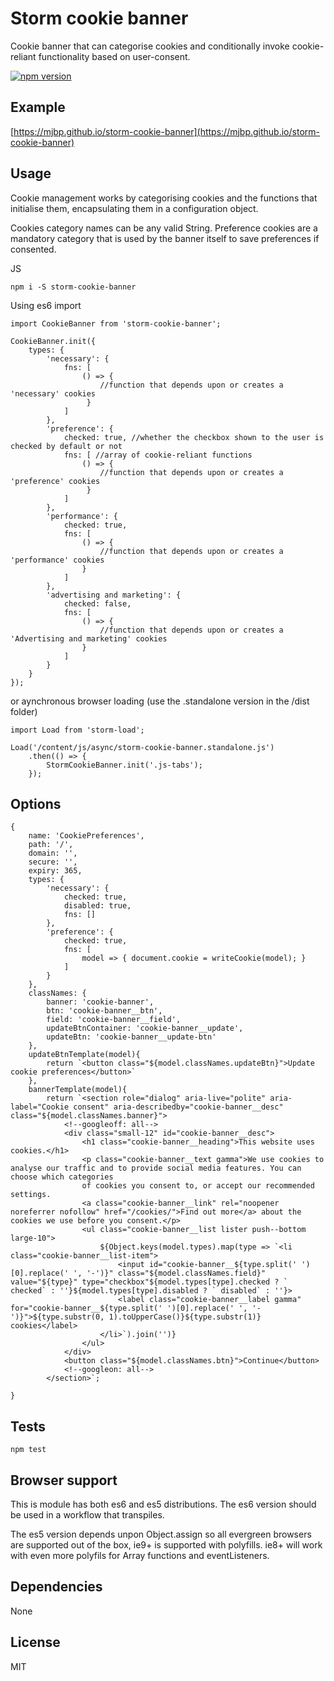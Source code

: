 # Storm cookie banner

Cookie banner that can categorise cookies and conditionally invoke cookie-reliant functionality based on user-consent.

[![npm version](https://badge.fury.io/js/storm-cookie-banner.svg)](https://badge.fury.io/js/storm-cookie-banner)

## Example
[https://mjbp.github.io/storm-cookie-banner](https://mjbp.github.io/storm-cookie-banner)

## Usage
Cookie management works by categorising cookies and the functions that initialise them, encapsulating them in a configuration object.

Cookies category names can be any valid String. Preference cookies are a mandatory category that is used by the banner itself to save preferences if consented.

JS
```
npm i -S storm-cookie-banner
```
Using es6 import
```
import CookieBanner from 'storm-cookie-banner';

CookieBanner.init({
    types: {
        'necessary': {
            fns: [
                () => { 
                    //function that depends upon or creates a 'necessary' cookies
                 }
            ]
        },
        'preference': {
            checked: true, //whether the checkbox shown to the user is checked by default or not
            fns: [ //array of cookie-reliant functions
                () => { 
                    //function that depends upon or creates a 'preference' cookies
                 }
            ]
        },
        'performance': {
            checked: true,
            fns: [
                () => { 
                    //function that depends upon or creates a 'performance' cookies
                }
            ]
        },
        'advertising and marketing': {
            checked: false,
            fns: [
                () => { 
                    //function that depends upon or creates a 'Advertising and marketing' cookies
                }
            ]
        }
    }
});
```
or aynchronous browser loading (use the .standalone version in the /dist folder)
```
import Load from 'storm-load';

Load('/content/js/async/storm-cookie-banner.standalone.js')
    .then(() => {
        StormCookieBanner.init('.js-tabs');
    });
```


## Options
```
{
	name: 'CookiePreferences',
	path: '/',
	domain: '',
	secure: '',
	expiry: 365,
	types: {
		'necessary': {
			checked: true,
			disabled: true,
			fns: []
		},
		'preference': {
			checked: true,
			fns: [
				model => { document.cookie = writeCookie(model); }
			]
		}
	},
	classNames: {
		banner: 'cookie-banner',
		btn: 'cookie-banner__btn',
		field: 'cookie-banner__field',
		updateBtnContainer: 'cookie-banner__update',
		updateBtn: 'cookie-banner__update-btn'
	},
	updateBtnTemplate(model){
		return `<button class="${model.classNames.updateBtn}">Update cookie preferences</button>`
	},
	bannerTemplate(model){
		return `<section role="dialog" aria-live="polite" aria-label="Cookie consent" aria-describedby="cookie-banner__desc" class="${model.classNames.banner}">
			<!--googleoff: all-->
			<div class="small-12" id="cookie-banner__desc">
				<h1 class="cookie-banner__heading">This website uses cookies.</h1>
				<p class="cookie-banner__text gamma">We use cookies to analyse our traffic and to provide social media features. You can choose which categories
				of cookies you consent to, or accept our recommended settings.
				<a class="cookie-banner__link" rel="noopener noreferrer nofollow" href="/cookies/">Find out more</a> about the cookies we use before you consent.</p>
				<ul class="cookie-banner__list lister push--bottom large-10">
					${Object.keys(model.types).map(type => `<li class="cookie-banner__list-item">
						<input id="cookie-banner__${type.split(' ')[0].replace(' ', '-')}" class="${model.classNames.field}" value="${type}" type="checkbox"${model.types[type].checked ? ` checked` : ''}${model.types[type].disabled ? ` disabled` : ''}> 
						<label class="cookie-banner__label gamma" for="cookie-banner__${type.split(' ')[0].replace(' ', '-')}">${type.substr(0, 1).toUpperCase()}${type.substr(1)} cookies</label>
					</li>`).join('')}
				</ul>
			</div>
			<button class="${model.classNames.btn}">Continue</button>
			<!--googleon: all-->
		</section>`;
	
}
```

## Tests
```
npm test
```

## Browser support
This is module has both es6 and es5 distributions. The es6 version should be used in a workflow that transpiles.

The es5 version depends unpon Object.assign so all evergreen browsers are supported out of the box, ie9+ is supported with polyfills. ie8+ will work with even more polyfils for Array functions and eventListeners.

## Dependencies
None

## License
MIT